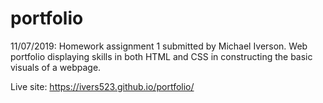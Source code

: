 # portfolio

11/07/2019: Homework assignment 1 submitted by Michael Iverson. Web portfolio displaying skills in both HTML and CSS in constructing the basic visuals of a webpage. 

Live site: https://ivers523.github.io/portfolio/

